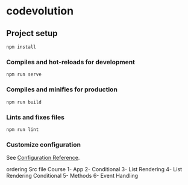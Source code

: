# codevolution

## Project setup
```
npm install
```

### Compiles and hot-reloads for development
```
npm run serve
```

### Compiles and minifies for production
```
npm run build
```

### Lints and fixes files
```
npm run lint
```

### Customize configuration
See [Configuration Reference](https://cli.vuejs.org/config/).

ordering Src file Course 
1- App 
2- Conditional
3- List Rendering
4- List Rendering Conditional
5- Methods
6- Event Handling


